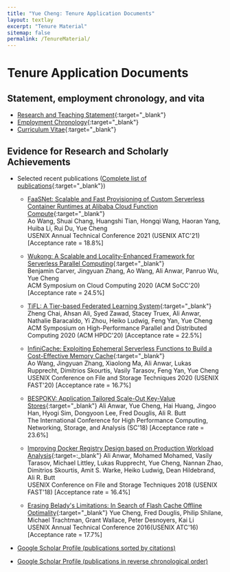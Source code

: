 ```yaml
---
title: "Yue Cheng: Tenure Application Documents"
layout: textlay
excerpt: "Tenure Material"
sitemap: false
permalink: /TenureMaterial/
---
```


# Tenure Application Documents

## Statement, employment chronology, and vita

* [Research and Teaching Statement](/docs/tenure/YueCheng_Research_Teaching_Statement.pdf){:target="\_blank"}
* [Employment Chronology](/docs/tenure/YueCheng_Employment_Chronology.pdf){:target="\_blank"}
* [Curriculum Vitae](/docs/tenure/YueCheng_CV.pdf){:target="\_blank"}

## Evidence for Research and Scholarly Achievements

* Selected recent publications ([Complete list of publications](https://cs.gmu.edu/~yuecheng/publications.html){:target="\_blank"})
	- [FaaSNet: Scalable and Fast Provisioning of Custom Serverless Container Runtimes at Alibaba Cloud Function Compute](https://cs.gmu.edu/~yuecheng/docs/atc21-faasnet.pdf){:target="\_blank"} <br/>
	Ao Wang, Shuai Chang, Huangshi Tian, Hongqi Wang, Haoran Yang, Huiba Li, Rui Du, Yue Cheng<br/>
	USENIX Annual Technical Conference 2021 (USENIX ATC'21) [Acceptance rate = 18.8%]

	- [Wukong: A Scalable and Locality-Enhanced Framework for Serverless Parallel Computing](https://cs.gmu.edu/~yuecheng/docs/socc20-wukong.pdf){:target="\_blank"} <br/>
	Benjamin Carver, Jingyuan Zhang, Ao Wang, Ali Anwar, Panruo Wu, Yue Cheng <br/>
	ACM Symposium on Cloud Computing 2020 (ACM SoCC'20) [Acceptance rate = 24.5%]

	- [TiFL: A Tier-based Federated Learning System](https://cs.gmu.edu/~yuecheng/docs/hpdc20-tifl.pdf){:target="\_blank"} <br/>
	Zheng Chai, Ahsan Ali, Syed Zawad, Stacey Truex, Ali Anwar, Nathalie Baracaldo, Yi Zhou, Heiko Ludwig, Feng Yan, Yue Cheng <br/>
	ACM Symposium on High-Performance Parallel and Distributed Computing 2020 (ACM HPDC'20) [Acceptance rate = 22.5%]

	- [InfiniCache: Exploiting Ephemeral Serverless Functions to Build a Cost-Effective Memory Cache](https://cs.gmu.edu/~yuecheng/docs/fast20-infinicache.pdf){:target="\_blank"} <br/>
	Ao Wang, Jingyuan Zhang, Xiaolong Ma, Ali Anwar, Lukas Rupprecht, Dimitrios Skourtis, Vasily Tarasov, Feng Yan, Yue Cheng <br/>
	USENIX Conference on File and Storage Techniques 2020 (USENIX FAST'20) [Acceptance rate = 16.7%]

	- [BESPOKV: Application Tailored Scale-Out Key-Value Stores](https://cs.gmu.edu/~yuecheng/docs/sc18-bespokv-aa.pdf){:target="\_blank"}
	Ali Anwar, Yue Cheng, Hai Huang, Jingoo Han, Hyogi Sim, Dongyoon Lee, Fred Douglis, Ali R. Butt <br/>
	The International Conference for High Performance Computing, Networking, Storage, and Analysis (SC'18) [Acceptance rate = 23.6%]

	- [Improving Docker Registry Design based on Production Workload Analysis](https://cs.gmu.edu/~yuecheng/docs/fast18-docker.pdf){:target=:\_blank"}
	Ali Anwar, Mohamed Mohamed, Vasily Tarasov, Michael Littley, Lukas Rupprecht, Yue Cheng, Nannan Zhao, Dimitrios Skourtis, Amit S. Warke, Heiko Ludwig, Dean Hildebrand, Ali R. Butt <br/>
	USENIX Conference on File and Storage Techniques 2018 (USENIX FAST'18) [Acceptance rate = 16.4%]

	- [Erasing Belady's Limitations: In Search of Flash Cache Offline Optimality](https://cs.gmu.edu/~yuecheng/docs/atc16-paper-cheng.pdf){:target="\_blank"}
	Yue Cheng, Fred Douglis, Philip Shilane, Michael Trachtman, Grant Wallace, Peter Desnoyers, Kai Li <br/>
	USENIX Annual Technical Conference 2016(USENIX ATC'16) [Acceptance rate = 17.7%]
	
* [Google Scholar Profile (publications sorted by citations)](https://scholar.google.com/citations?user=TMGwBH0AAAAJ&hl=en) 
* [Google Scholar Profile (publications in reverse chronological order)](https://scholar.google.com/citations?hl=en&user=TMGwBH0AAAAJ&view_op=list_works&sortby=pubdate) 

